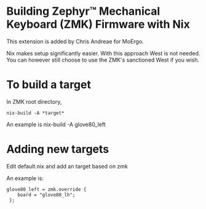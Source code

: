 # Building Zephyr™ Mechanical Keyboard (ZMK) Firmware with Nix

This extension is added by Chris Andreae for MoErgo.

Nix makes setup significantly easier. With this approach West is not needed. You can however still choose to use the ZMK's sanctioned West if you wish.

# To build a target 
In ZMK root directory,

    nix-build -A *target*
	
An example is 
    nix-build -A glove80_left
	

# Adding new targets
Edit default.nix and add an target based on zmk

An example is:

    glove80_left = zmk.override {
        board = "glove80_lh";
     };